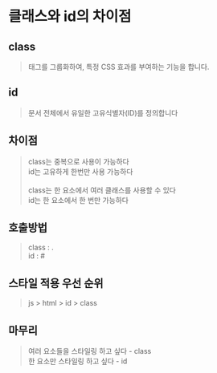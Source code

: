 # 클래스와 id의 차이점

## class
> 태그를 그룹화하여, 특정 CSS 효과를 부여하는 기능을 합니다.

## id
> 문서 전체에서 유일한 고유식별자(ID)를 정의합니다

## 차이점
> class는 중복으로 사용이 가능하다<br>
> id는 고유하게 한번만 사용 가능하다<br>
> <br>
> class는 한 요소에서 여러 클래스를 사용할 수 있다<br>
> id는 한 요소에서 한 번만 가능하다 

## 호출방법
> class : .<br>
> id : #

## 스타일 적용 우선 순위

> js > html > id > class

## 마무리

> 여러 요소들을 스타일링 하고 싶다 - class<br>
> 한 요소만 스타일링 하고 싶다 - id